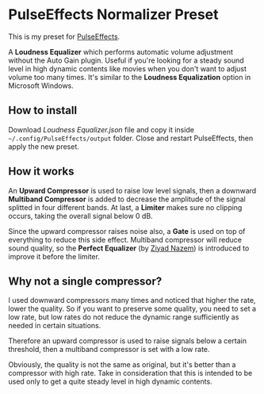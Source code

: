 # PulseEffects Normalizer Preset

This is my preset for [PulseEffects](https://github.com/wwmm/pulseeffects).

A **Loudness Equalizer** which performs automatic volume adjustment without the Auto Gain plugin. Useful if you're looking for a steady sound level in high dynamic contents like movies when you don't want to adjust volume too many times. It's similar to the **Loudness Equalization** option in Microsoft Windows.

## How to install ##

Download *Loudness Equalizer.json* file and copy it inside `~/.config/PulseEffects/output` folder. Close and restart PulseEffects, then apply the new preset. 

## How it works

An **Upward Compressor** is used to raise low level signals, then a downward **Multiband Compressor** is added to decrease the amplitude of the signal splitted in four different bands. At last, a **Limiter** makes sure no clipping occurs, taking the overall signal below 0 dB. 

Since the upward compressor raises noise also, a **Gate** is used on top of everything to reduce this side effect. Multiband compressor will reduce sound quality, so the **Perfect Equalizer** (by [Ziyad Nazem](https://www.ziyadnazem.com/post/956431457/the-perfect-eq-settings-unmasking-the-eq)) is introduced to improve it before the limiter.

## Why not a single compressor?

I used downward compressors many times and noticed that higher the rate, lower the quality. So if you want to preserve some quality, you need to set a low rate, but low rates do not reduce the dynamic range sufficiently as needed in certain situations.

Therefore an upward compressor is used to raise signals below a certain threshold, then a multiband compressor is set with a low rate.

Obviously, the quality is not the same as original, but it's better than a compressor with high rate. Take in consideration that this is intended to be used only to get a quite steady level in high dynamic contents.
